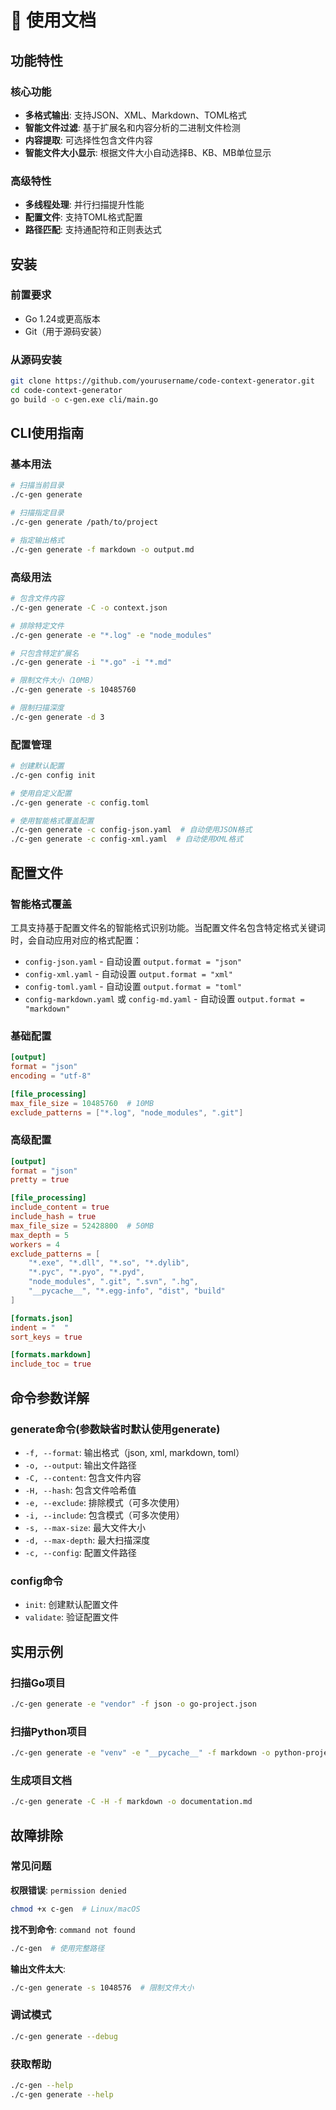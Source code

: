 # 📖 使用文档

## 功能特性

### 核心功能
- **多格式输出**: 支持JSON、XML、Markdown、TOML格式
- **智能文件过滤**: 基于扩展名和内容分析的二进制文件检测
- **内容提取**: 可选择性包含文件内容
- **智能文件大小显示**: 根据文件大小自动选择B、KB、MB单位显示

### 高级特性
- **多线程处理**: 并行扫描提升性能
- **配置文件**: 支持TOML格式配置
- **路径匹配**: 支持通配符和正则表达式

## 安装

### 前置要求
- Go 1.24或更高版本
- Git（用于源码安装）

### 从源码安装
```bash
git clone https://github.com/yourusername/code-context-generator.git
cd code-context-generator
go build -o c-gen.exe cli/main.go
```

## CLI使用指南

### 基本用法
```bash
# 扫描当前目录
./c-gen generate

# 扫描指定目录
./c-gen generate /path/to/project

# 指定输出格式
./c-gen generate -f markdown -o output.md
```

### 高级用法
```bash
# 包含文件内容
./c-gen generate -C -o context.json

# 排除特定文件
./c-gen generate -e "*.log" -e "node_modules"

# 只包含特定扩展名
./c-gen generate -i "*.go" -i "*.md"

# 限制文件大小（10MB）
./c-gen generate -s 10485760

# 限制扫描深度
./c-gen generate -d 3
```



### 配置管理
```bash
# 创建默认配置
./c-gen config init

# 使用自定义配置
./c-gen generate -c config.toml

# 使用智能格式覆盖配置
./c-gen generate -c config-json.yaml  # 自动使用JSON格式
./c-gen generate -c config-xml.yaml  # 自动使用XML格式
```

## 配置文件

### 智能格式覆盖
工具支持基于配置文件名的智能格式识别功能。当配置文件名包含特定格式关键词时，会自动应用对应的格式配置：

- `config-json.yaml` - 自动设置 `output.format = "json"`
- `config-xml.yaml` - 自动设置 `output.format = "xml"`
- `config-toml.yaml` - 自动设置 `output.format = "toml"`
- `config-markdown.yaml` 或 `config-md.yaml` - 自动设置 `output.format = "markdown"`

### 基础配置
```toml
[output]
format = "json"
encoding = "utf-8"

[file_processing]
max_file_size = 10485760  # 10MB
exclude_patterns = ["*.log", "node_modules", ".git"]
```

### 高级配置
```toml
[output]
format = "json"
pretty = true

[file_processing]
include_content = true
include_hash = true
max_file_size = 52428800  # 50MB
max_depth = 5
workers = 4
exclude_patterns = [
    "*.exe", "*.dll", "*.so", "*.dylib",
    "*.pyc", "*.pyo", "*.pyd",
    "node_modules", ".git", ".svn", ".hg",
    "__pycache__", "*.egg-info", "dist", "build"
]

[formats.json]
indent = "  "
sort_keys = true

[formats.markdown]
include_toc = true
```

## 命令参数详解

### generate命令(参数缺省时默认使用generate)
- `-f, --format`: 输出格式（json, xml, markdown, toml）
- `-o, --output`: 输出文件路径
- `-C, --content`: 包含文件内容
- `-H, --hash`: 包含文件哈希值
- `-e, --exclude`: 排除模式（可多次使用）
- `-i, --include`: 包含模式（可多次使用）
- `-s, --max-size`: 最大文件大小
- `-d, --max-depth`: 最大扫描深度
- `-c, --config`: 配置文件路径

### config命令
- `init`: 创建默认配置文件
- `validate`: 验证配置文件

## 实用示例

### 扫描Go项目
```bash
./c-gen generate -e "vendor" -f json -o go-project.json
```

### 扫描Python项目
```bash
./c-gen generate -e "venv" -e "__pycache__" -f markdown -o python-project.md
```

### 生成项目文档
```bash
./c-gen generate -C -H -f markdown -o documentation.md
```

## 故障排除

### 常见问题

**权限错误**: `permission denied`
```bash
chmod +x c-gen  # Linux/macOS
```

**找不到命令**: `command not found`
```bash
./c-gen  # 使用完整路径
```

**输出文件太大**: 
```bash
./c-gen generate -s 1048576  # 限制文件大小
```

### 调试模式
```bash
./c-gen generate --debug
```

### 获取帮助
```bash
./c-gen --help
./c-gen generate --help
```